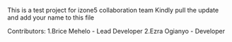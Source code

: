 This is a test project for izone5 collaboration team
Kindly pull the update and add your name to this file


Contributors:
1.Brice Mehelo - Lead Developer
2.Ezra Ogianyo - Developer
